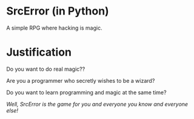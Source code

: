SrcError (in Python)
====================

A simple RPG where hacking is magic.

Justification
=============
Do you want to do real magic?? 

Are you a programmer who secretly wishes to be a wizard? 

Do you want to learn programming and magic at the same time?

*Well, SrcError is the game for you and everyone you know and everyone else!*
